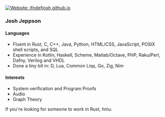 [![Website: ifndefjosh.github.io](https://img.shields.io/website?down_color=red&down_message=https%3A%2F%2FifndefJOSH.github.io%20%28DOWN%29&style=for-the-badge&up_color=blue&up_message=https%3A%2F%2FifndefJOSH.github.io&url=https%3A%2F%2FifndefJOSH.github.io)](https://ifndefJOSH.github.io)


### Josh Jeppson

#### Languages

- Fluent in Rust, C, C++, Java, Python, HTML/CSS, JavaScript, POSIX shell scripts, and SQL
- Experience in Kotlin, Haskell, Scheme, Matlab/Octave, PHP, Raku/Perl, Dafny, Verilog and VHDL
- Done a tiny bit in: D, Lua, Common Lisp, Go, Zig, Nim

#### Interests

- System verification and Program Proofs
- Audio
- Graph Theory

If you're looking for someone to work in Rust, hmu.

<!--
**ifndefJOSH/ifndefJOSH** is a ✨ _special_ ✨ repository because its `README.md` (this file) appears on your GitHub profile.

Here are some ideas to get you started:

- 🔭 I’m currently working on ...
- 🌱 I’m currently learning ...
- 👯 I’m looking to collaborate on ...
- 🤔 I’m looking for help with ...
- 💬 Ask me about ...
- 📫 How to reach me: ...
- 😄 Pronouns: ...
- ⚡ Fun fact: ...
-->
